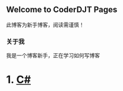 ## Welcome to CoderDJT Pages

此博客为新手博客，阅读需谨慎！

### 关于我

我是一个博客新手，正在学习如何写博客

# 1. [C#](https://github.com/CoderDJT/TTProject/blob/master/README.md)

